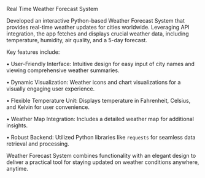 Real Time Weather Forecast System































































































































































































































































































































































































































































































































































































































































































































































































































































































































































































































































Developed an interactive Python-based Weather Forecast System that provides real-time weather updates for cities worldwide. Leveraging API integration, the app fetches and displays crucial weather data, including temperature, humidity, air quality, and a 5-day forecast.































































































































































































































































































































































































































































































































































































































































































































































































































































































































































































































































































































































































































































































































































































































































































































































































Key features include:































































































































































































































































































































































































































































































































• User-Friendly Interface: Intuitive design for easy input of city names and viewing comprehensive weather summaries.































































































































































































































































































































































































































































































































• Dynamic Visualization: Weather icons and chart visualizations for a visually engaging user experience.































































































































































































































































































































































































































































































































• Flexible Temperature Unit: Displays temperature in Fahrenheit, Celsius, and Kelvin for user convenience.































































































































































































































































































































































































































































































































• Weather Map Integration: Includes a detailed weather map for additional insights.































































































































































































































































































































































































































































































































• Robust Backend: Utilized Python libraries like `requests` for seamless data retrieval and processing.































































































































































































































































































































































































































































































































































































































































































































































































































































































































































































































































Weather Forecast System combines functionality with an elegant design to deliver a practical tool for staying updated on weather conditions anywhere, anytime.

